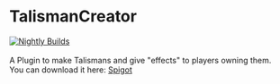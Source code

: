 # TalismanCreator
[![Nightly Builds](https://github.com/GABRYCA/TalismanCreator/actions/workflows/gradle.yml/badge.svg)](https://github.com/GABRYCA/TalismanCreator/actions/workflows/gradle.yml)
<br>
<br>
A Plugin to make Talismans and give "effects" to players owning them.
<br>
You can download it here: <a href="https://www.spigotmc.org/resources/talismancreator.99383/">Spigot</a>
